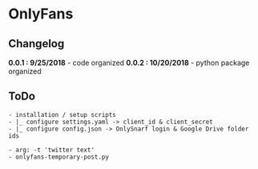 # OnlyFans  

## Changelog  
**0.0.1 : 9/25/2018**
	- code organized
**0.0.2 : 10/20/2018**
	- python package organized

## ToDo
	- installation / setup scripts  
	- |_ configure settings.yaml -> client_id & client_secret
	- |_ configure config.json -> OnlySnarf login & Google Drive folder ids

	- arg: -t 'twitter text'
	- onlyfans-temporary-post.py